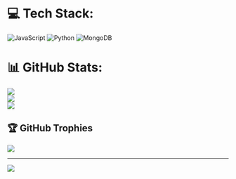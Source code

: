 
# 💻 Tech Stack:
![JavaScript](https://img.shields.io/badge/javascript-%23323330.svg?style=for-the-badge&logo=javascript&logoColor=%23F7DF1E) ![Python](https://img.shields.io/badge/python-3670A0?style=for-the-badge&logo=python&logoColor=ffdd54)  ![MongoDB](https://img.shields.io/badge/MongoDB-%234ea94b.svg?style=for-the-badge&logo=mongodb&logoColor=white)
# 📊 GitHub Stats:
![](https://github-readme-stats.vercel.app/api?username=SahilShidruk&theme=neon&hide_border=false&include_all_commits=false&count_private=false)<br/>
![](https://github-readme-streak-stats.herokuapp.com/?user=SahilShidruk&theme=neon&hide_border=false)<br/>
![](https://github-readme-stats.vercel.app/api/top-langs/?username=SahilShidruk&theme=neon&hide_border=false&include_all_commits=false&count_private=false&layout=compact)

## 🏆 GitHub Trophies
![](https://github-profile-trophy.vercel.app/?username=SahilShidruk&theme=radical&no-frame=false&no-bg=true&margin-w=4)

---
[![](https://visitcount.itsvg.in/api?id=SahilShidruk&icon=0&color=0)](https://visitcount.itsvg.in)
